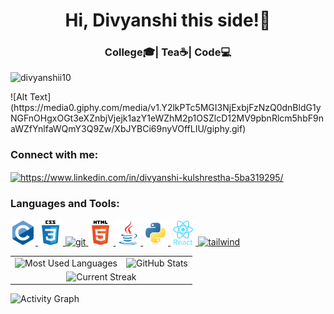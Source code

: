 <h1 align="center">Hi, Divyanshi this side!👋</h1>
<h3 align="center">College🎓| Tea☕️| Code💻</h3>

<p align="left"> <img src="https://komarev.com/ghpvc/?username=divyanshii10&label=Profile%20views&color=0e75b6&style=flat" alt="divyanshii10" /> </p>
![Alt Text](https://media0.giphy.com/media/v1.Y2lkPTc5MGI3NjExbjFzNzQ0dnBldG1yNGFnOHgxOGt3eXZnbjVjejk1azY1eWZhM2p1OSZlcD12MV9pbnRlcm5hbF9naWZfYnlfaWQmY3Q9Zw/XbJYBCi69nyVOffLIU/giphy.gif)


<h3 align="left">Connect with me:</h3>
<p align="left">
<a href="https://linkedin.com/in/https://www.linkedin.com/in/divyanshi-kulshrestha-5ba319295/" target="blank"><img align="center" src="https://raw.githubusercontent.com/rahuldkjain/github-profile-readme-generator/master/src/images/icons/Social/linked-in-alt.svg" alt="https://www.linkedin.com/in/divyanshi-kulshrestha-5ba319295/" height="30" width="40" /></a>
</p>

<h3 align="left">Languages and Tools:</h3>
<p align="left"> <a href="https://www.cprogramming.com/" target="_blank" rel="noreferrer"> <img src="https://raw.githubusercontent.com/devicons/devicon/master/icons/c/c-original.svg" alt="c" width="40" height="40"/> </a> <a href="https://www.w3schools.com/css/" target="_blank" rel="noreferrer"> <img src="https://raw.githubusercontent.com/devicons/devicon/master/icons/css3/css3-original-wordmark.svg" alt="css3" width="40" height="40"/> </a> <a href="https://git-scm.com/" target="_blank" rel="noreferrer"> <img src="https://www.vectorlogo.zone/logos/git-scm/git-scm-icon.svg" alt="git" width="40" height="40"/> </a> <a href="https://www.w3.org/html/" target="_blank" rel="noreferrer"> <img src="https://raw.githubusercontent.com/devicons/devicon/master/icons/html5/html5-original-wordmark.svg" alt="html5" width="40" height="40"/> </a> <a href="https://www.java.com" target="_blank" rel="noreferrer"> <img src="https://raw.githubusercontent.com/devicons/devicon/master/icons/java/java-original.svg" alt="java" width="40" height="40"/> </a> <a href="https://www.python.org" target="_blank" rel="noreferrer"> <img src="https://raw.githubusercontent.com/devicons/devicon/master/icons/python/python-original.svg" alt="python" width="40" height="40"/> </a> <a href="https://reactjs.org/" target="_blank" rel="noreferrer"> <img src="https://raw.githubusercontent.com/devicons/devicon/master/icons/react/react-original-wordmark.svg" alt="react" width="40" height="40"/> </a> <a href="https://tailwindcss.com/" target="_blank" rel="noreferrer"> <img src="https://www.vectorlogo.zone/logos/tailwindcss/tailwindcss-icon.svg" alt="tailwind" width="40" height="40"/> </a> </p>


<table>
  <tr>
    <td><img src="https://github-readme-stats.vercel.app/api/top-langs/?username=divyanshii10&layout=compact&theme=dark" alt="Most Used Languages"></td>
    <td><img src="https://github-readme-stats.vercel.app/api?username=divyanshii10&show_icons=true&theme=dark" alt="GitHub Stats"></td>
  </tr>
  <tr>
    <td colspan="2" align="center"><img src="https://github-readme-streak-stats.herokuapp.com/?user=divyanshii10&theme=dark" alt="Current Streak"></td>
  </tr>
</table>

![Activity Graph](https://github-readme-activity-graph.vercel.app/graph?username=divyanshii10&theme=react-dark)



<br clear="both">


###
